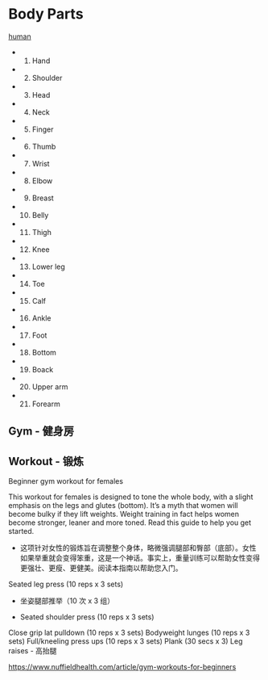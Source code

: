 # Body Parts

[human](https://www.eslactivity.org/body-parts-esl-activities/)

- 1. Hand
- 2. Shoulder
- 3. Head
- 4. Neck
- 5. Finger
- 6. Thumb
- 7. Wrist
- 8. Elbow
- 9. Breast
- 10. Belly
- 11. Thigh
- 12. Knee
- 13. Lower leg
- 14. Toe
- 15. Calf
- 16. Ankle
- 17. Foot
- 18. Bottom
- 19. Boack
- 20. Upper arm
- 21. Forearm

## Gym - 健身房


## Workout - 锻炼

Beginner gym workout for females

This workout for females is designed to tone the whole body, with a slight emphasis on the legs and glutes (bottom). It’s a myth that women will become bulky if they lift weights. Weight training in fact helps women become stronger, leaner and more toned. Read this guide to help you get started.

- 这项针对女性的锻炼旨在调整整个身体，略微强调腿部和臀部（底部）。女性如果举重就会变得笨重，这是一个神话。事实上，重量训练可以帮助女性变得更强壮、更瘦、更健美。阅读本指南以帮助您入门。

Seated leg press (10 reps x 3 sets)
- 坐姿腿部推举（10 次 x 3 组）

- Seated shoulder press (10 reps x 3 sets)

Close grip lat pulldown (10 reps x 3 sets)
Bodyweight lunges (10 reps x 3 sets)
Full/kneeling press ups (10 reps x 3 sets)
Plank (30 secs x 3)
Leg raises - 高抬腿

https://www.nuffieldhealth.com/article/gym-workouts-for-beginners


